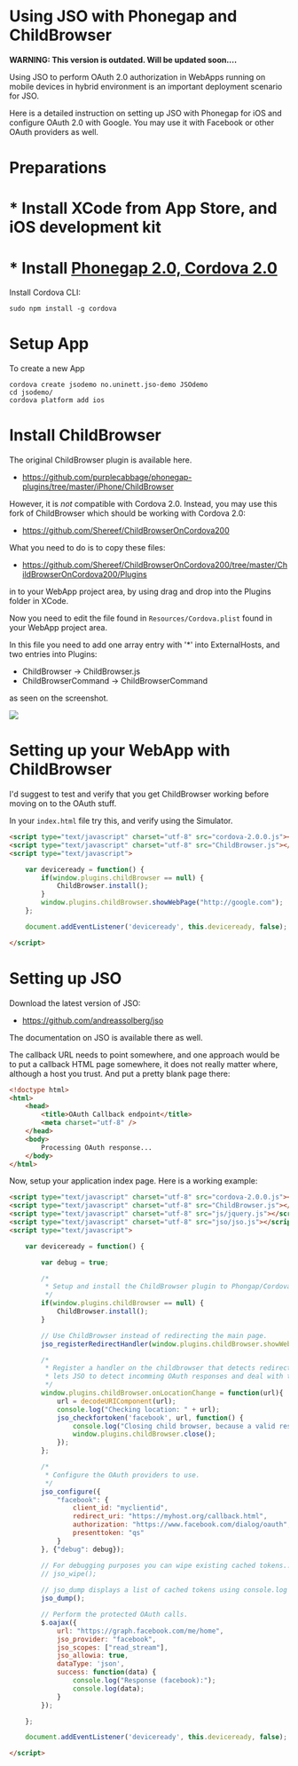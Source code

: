 # Using JSO with Phonegap and ChildBrowser


**WARNING: This version is outdated. Will be updated soon....**



Using JSO to perform OAuth 2.0 authorization in WebApps running on mobile devices in hybrid environment is an important deployment scenario for JSO.

Here is a detailed instruction on setting up JSO with Phonegap for iOS and configure OAuth 2.0 with Google. You may use it with Facebook or other OAuth providers as well.


# Preparations

# * Install XCode from App Store, and iOS development kit
# * Install [Phonegap 2.0, Cordova 2.0](http://phonegap.com/download)


Install Cordova CLI:

	sudo npm install -g cordova





# Setup App

To create a new App

	cordova create jsodemo no.uninett.jso-demo JSOdemo
	cd jsodemo/
	cordova platform add ios




# Install ChildBrowser

The original ChildBrowser plugin is available here.

* <https://github.com/purplecabbage/phonegap-plugins/tree/master/iPhone/ChildBrowser>

However, it is *not* compatible with Cordova 2.0. Instead, you may use this fork of ChildBrowser which should be working with Cordova 2.0:

* <https://github.com/Shereef/ChildBrowserOnCordova200>

What you need to do is to copy these files:

* <https://github.com/Shereef/ChildBrowserOnCordova200/tree/master/ChildBrowserOnCordova200/Plugins>

in to your WebApp project area, by using drag and drop into the Plugins folder in XCode.

Now you need to edit the file found in ``Resources/Cordova.plist`` found in your WebApp project area.

In this file you need to add one array entry with '*' into ExternalHosts, and two entries into Plugins:

* ChildBrowser -> ChildBrowser.js
* ChildBrowserCommand -> ChildBrowserCommand

as seen on the screenshot.


![](http://clippings.erlang.no/ZZ6D3C032F.jpg)


# Setting up your WebApp with ChildBrowser


I'd suggest to test and verify that you get ChildBrowser working before moving on to the OAuth stuff.

In your ``index.html`` file try this, and verify using the Simulator.

```html
<script type="text/javascript" charset="utf-8" src="cordova-2.0.0.js"></script>
<script type="text/javascript" charset="utf-8" src="ChildBrowser.js"></script>
<script type="text/javascript">

	var deviceready = function() {
		if(window.plugins.childBrowser == null) {
			ChildBrowser.install();
		}
		window.plugins.childBrowser.showWebPage("http://google.com");
	};

	document.addEventListener('deviceready', this.deviceready, false);

</script>
```

# Setting up JSO

Download the latest version of JSO:

* <https://github.com/andreassolberg/jso>

The documentation on JSO is available there as well.


The callback URL needs to point somewhere, and one approach would be to put a callback HTML page somewhere, it does not really matter where, although a host you trust. And put a pretty blank page there:


```html
<!doctype html>
<html>
	<head>
		<title>OAuth Callback endpoint</title>
		<meta charset="utf-8" />
	</head>
	<body>
		Processing OAuth response...
	</body>
</html>
```

Now, setup your application index page. Here is a working example:

```html
<script type="text/javascript" charset="utf-8" src="cordova-2.0.0.js"></script>
<script type="text/javascript" charset="utf-8" src="ChildBrowser.js"></script>
<script type="text/javascript" charset="utf-8" src="js/jquery.js"></script>
<script type="text/javascript" charset="utf-8" src="jso/jso.js"></script>
<script type="text/javascript">

	var deviceready = function() {

		var debug = true;

		/*
		 * Setup and install the ChildBrowser plugin to Phongap/Cordova.
		 */
		if(window.plugins.childBrowser == null) {
			ChildBrowser.install();
		}

		// Use ChildBrowser instead of redirecting the main page.
		jso_registerRedirectHandler(window.plugins.childBrowser.showWebPage);

		/*
		 * Register a handler on the childbrowser that detects redirects and
		 * lets JSO to detect incomming OAuth responses and deal with the content.
		 */
		window.plugins.childBrowser.onLocationChange = function(url){
			url = decodeURIComponent(url);
			console.log("Checking location: " + url);
			jso_checkfortoken('facebook', url, function() {
				console.log("Closing child browser, because a valid response was detected.");
				window.plugins.childBrowser.close();
			});
		};

		/*
		 * Configure the OAuth providers to use.
		 */
		jso_configure({
			"facebook": {
				client_id: "myclientid",
				redirect_uri: "https://myhost.org/callback.html",
				authorization: "https://www.facebook.com/dialog/oauth",
				presenttoken: "qs"
			}
		}, {"debug": debug});

		// For debugging purposes you can wipe existing cached tokens...
		// jso_wipe();
		
		// jso_dump displays a list of cached tokens using console.log if debugging is enabled.
		jso_dump();

		// Perform the protected OAuth calls.
		$.oajax({
			url: "https://graph.facebook.com/me/home",
			jso_provider: "facebook",
			jso_scopes: ["read_stream"],
			jso_allowia: true,
			dataType: 'json',
			success: function(data) {
				console.log("Response (facebook):");
				console.log(data);
			}
		});

	};

	document.addEventListener('deviceready', this.deviceready, false);

</script>
```









